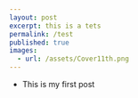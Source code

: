 ```yaml
---
layout: post
excerpt: this is a tets
permalink: /test
published: true
images:
  - url: /assets/Cover11th.png
---
```


* This is my first post
